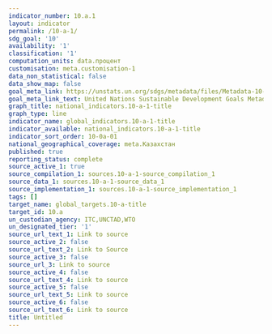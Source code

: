 ```yaml
---
indicator_number: 10.a.1
layout: indicator
permalink: /10-a-1/
sdg_goal: '10'
availability: '1'
classification: '1'
computation_units: data.процент
customisation: meta.customisation-1
data_non_statistical: false
data_show_map: false
goal_meta_link: https://unstats.un.org/sdgs/metadata/files/Metadata-10-0A-01.pdf
goal_meta_link_text: United Nations Sustainable Development Goals Metadata (pdf 564kB)
graph_title: national_indicators.10-a-1-title
graph_type: line
indicator_name: global_indicators.10-a-1-title
indicator_available: national_indicators.10-a-1-title
indicator_sort_order: 10-0a-01
national_geographical_coverage: meta.Казахстан
published: true
reporting_status: complete
source_active_1: true
source_compilation_1: sources.10-a-1-source_compilation_1
source_data_1: sources.10-a-1-source_data_1
source_implementation_1: sources.10-a-1-source_implementation_1
tags: []
target_name: global_targets.10-a-title
target_id: 10.a
un_custodian_agency: ITC,UNCTAD,WTO
un_designated_tier: '1'
source_url_text_1: Link to source
source_active_2: false
source_url_text_2: Link to Source
source_active_3: false
source_url_3: Link to source
source_active_4: false
source_url_text_4: Link to source
source_active_5: false
source_url_text_5: Link to source
source_active_6: false
source_url_text_6: Link to source
title: Untitled
---
```

